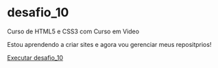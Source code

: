 # desafio_10

Curso de HTML5 e CSS3 com Curso em Video

Estou aprendendo a criar sites
e agora vou gerenciar meus repositprios!

<a href="https://talithaneves.github.io/desafio_10/android.html"> Executar desafio_10
